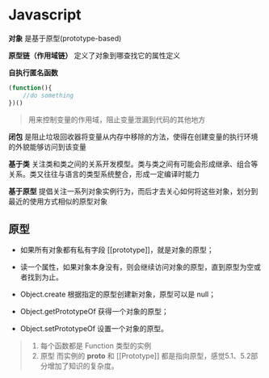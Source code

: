 # Javascript 
**对象** 是基于原型(prototype-based)

**原型链（作用域链）** 定义了对象到哪查找它的属性定义

**自执行匿名函数** 


```javascript
(function(){
	//do something
})()
```
> 用来控制变量的作用域，阻止变量泄漏到代码的其他地方

**闭包** 是阻止垃圾回收器将变量从内存中移除的方法，使得在创建变量的执行环境的外貌能够访问到该变量

**基于类** 关注类和类之间的关系开发模型。类与类之间有可能会形成继承、组合等关系。类又往往与语言的类型系统整合，形成一定编译时能力

**基于原型** 提倡关注一系列对象实例行为，而后才去关心如何将这些对象，划分到最近的使用方式相似的原型对象





## 原型

* 如果所有对象都有私有字段 [[prototype]]，就是对象的原型；
* 读一个属性，如果对象本身没有，则会继续访问对象的原型，直到原型为空或者找到为止。



* Object.create 根据指定的原型创建新对象，原型可以是 null；
* Object.getPrototypeOf 获得一个对象的原型；
* Object.setPrototypeOf 设置一个对象的原型。



> 1. 每个函数都是 Function 类型的实例
> 2. 原型 而实例的 __proto__ 和 [[Prototype]] 都是指向原型，感觉5.1、5.2部分增加了知识的复杂度。

